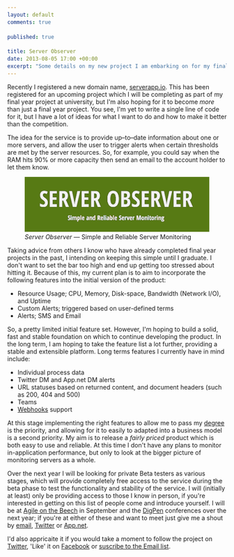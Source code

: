 ```yaml
---
layout: default
comments: true

published: true

title: Server Observer
date: 2013-08-05 17:00 +00:00
excerpt: "Some details on my new project I am embarking on for my final year project, <em>Server Observer</em>"
---
```


Recently I registered a new domain name, [serverapp.io][so]. This has been registered for an upcoming project which I will be completing as part of my final year project at university, but I'm also hoping for it to become *more* than just a final year project. You see, I'm yet to write a single line of code for it, but I have a lot of ideas for what I want to do and how to make it better than the competition. 

The idea for the service is to provide up–to–date information about one or more servers, and allow the user to trigger alerts when certain thresholds are met by the server resources. So, for example, you could say when the RAM hits 90% or more capacity then send an email to the account holder to let them know. 

<figure>
	<img src="/assets/images/blog/2013-08-05-server-observer/so-banner.png" alt="Server Observer Banner" />
	<figcaption>
		<em>Server Observer</em> — Simple and Reliable Server Monitoring
	</figcaption>
</figure>

Taking advice from others I know who have already completed final year projects in the past, I intending on keeping this simple until I graduate. I don't want to set the bar too high and end up getting too stressed about hitting it. Because of this, my current plan is to aim to incorporate the following features into the initial version of the product:

- Resource Usage; CPU, Memory, Disk-space, Bandwidth (Network I/O), and Uptime
- Custom Alerts; triggered based on user-defined terms
- Alerts; SMS and Email

So, a pretty limited initial feature set. However, I'm hoping to build a solid, fast and stable foundation on which to continue developing the product. In the long term, I am hoping to take the feature list a lot further, providing a stable and extensible platform. Long terms features I currently have in mind include:

- Individual process data
- Twitter DM and App.net DM alerts
- URL statuses based on returned content, and document headers (such as 200, 404 and 500)
- Teams
- [Webhooks][webhooks] support

At this stage implementing the right features to allow me to pass my [degree][degree] is the priority, and allowing for it to easily to adapted into a business model is a second priority. My aim is to release a *fairly priced* product which is both easy to use and reliable. At this time I don't have any plans to monitor in-application performance, but only to look at the bigger picture of monitoring servers as a whole. 

Over the next year I will be looking for private Beta testers as various stages, which will provide completely free access to the service during the beta phase to test the functionality and stability of the service. I will (initially at least) only be providing access to those I know in person, if you're interested in getting on this list of people come and introduce yourself. I will be at [Agile on the Beech][AoB] in September and the [DigPen][dp] conferences over the next year; if you're at either of these and want to meet just give me a shout by [email][email], [Twitter][tw] or [App.net][adn]. 

I'd also appricaite it if you would take a moment to follow the project on [Twitter][so-tw], 'Like' it on [Facebook][so-fb] or [suscribe to the Email list][so]. 

[so]: http://serverapp.io "Server Observer; Reliable and Simple Server Monitoring"
[so-tw]: https://twitter.com/ServerObserver "Server Observer on Twitter"
[so-fb]: https://www.facebook.com/ServerObserver "Like Server Observer on Facebook"
[aob]: http://agileonthebeach.com "Agile Development conference in Setember"
[dp]: http://digpen.com "Grassroots community for makers of digital stuff in South-West England"
[email]: http://danielgroves.net/contact/ "Email via contact page"
[tw]: https://twitter.com/danielsgroves "Myself on Twitter"
[adn]: https://alpha.app.net/danielsgroves "Myself on App.net"
[degree]: http://danielgroves.net/notebook/2010/09/web-application-development/ "Web Applications Development at Plymouth University"
[webhooks]: http://www.webhooks.org "Webhooks documentation site"